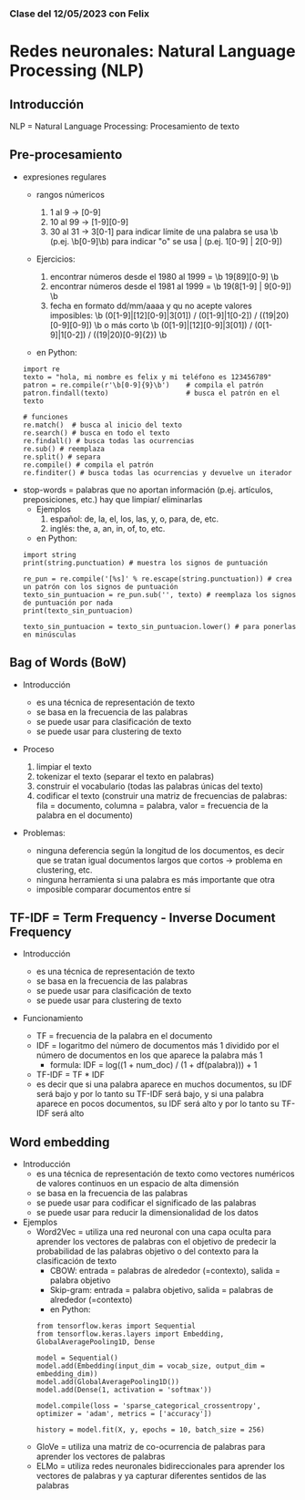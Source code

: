 ### Clase del 12/05/2023 con Felix
# Redes neuronales: Natural Language Processing (NLP)

## Introducción
NLP = Natural Language Processing: Procesamiento de texto


## Pre-procesamiento
- expresiones regulares
   - rangos númericos 
        1. 1 al 9 -> [0-9]
        2. 10 al 99 -> [1-9][0-9]
        3. 30 al 31 -> 3[0-1]
        para indicar límite de una palabra se usa \b (p.ej. \b[0-9]\b)
        para indicar "o" se usa | (p.ej. 1[0-9] | 2[0-9])

    - Ejercicios:
        1. encontrar números desde el 1980 al 1999 = \b 19[89][0-9] \b
        2. encontrar números desde el 1981 al 1999 = \b 19(8[1-9] | 9[0-9]) \b
        3. fecha en formato dd/mm/aaaa y qu no acepte valores imposibles: \b (0[1-9]|[12][0-9]|3[01]) \/ (0[1-9]|1[0-2]) \/ ((19|20)[0-9][0-9]) \b o más corto \b (0[1-9]|[12][0-9]|3[01]) \/ (0[1-9]|1[0-2]) \/ ((19|20)[0-9]{2}) \b
    - en Python:
    ``` 
    import re
    texto = "hola, mi nombre es felix y mi teléfono es 123456789"
    patron = re.compile(r'\b[0-9]{9}\b')	# compila el patrón
    patron.findall(texto)                   # busca el patrón en el texto

    # funciones
    re.match()  # busca al inicio del texto	
    re.search() # busca en todo el texto
    re.findall() # busca todas las ocurrencias
    re.sub() # reemplaza
    re.split() # separa
    re.compile() # compila el patrón
    re.finditer() # busca todas las ocurrencias y devuelve un iterador
    ```
- stop-words = palabras que no aportan información (p.ej. artículos, preposiciones, etc.) hay que limpiar/ eliminarlas
    - Ejemplos
        1. español: de, la, el, los, las, y, o, para, de, etc.
        2. inglés: the, a, an, in, of, to, etc.	
    - en Python:
    ```
    import string
    print(string.punctuation) # muestra los signos de puntuación

    re_pun = re.compile('[%s]' % re.escape(string.punctuation)) # crea un patrón con los signos de puntuación
    texto_sin_puntuacion = re_pun.sub('', texto) # reemplaza los signos de puntuación por nada
    print(texto_sin_puntuacion)

    texto_sin_puntuacion = texto_sin_puntuacion.lower() # para ponerlas en minúsculas
    ```

## Bag of Words (BoW)
- Introducción
    - es una técnica de representación de texto
    - se basa en la frecuencia de las palabras
    - se puede usar para clasificación de texto
    - se puede usar para clustering de texto
- Proceso
    1. limpiar el texto
    2. tokenizar el texto (separar el texto en palabras)
    3. construir el vocabulario (todas las palabras únicas del texto)
    4. codificar el texto (construir una matriz de frecuencias de palabras: fila = documento, columna = palabra, valor = frecuencia de la palabra en el documento)

- Problemas:
    - ninguna deferencia según la longitud de los documentos, es decir que se tratan igual documentos largos que cortos -> problema en clustering, etc.
    - ninguna herramienta si una palabra es más importante que otra
    - imposible comparar documentos  entre sí


## TF-IDF = Term Frequency - Inverse Document Frequency

- Introducción
    - es una técnica de representación de texto
    - se basa en la frecuencia de las palabras
    - se puede usar para clasificación de texto
    - se puede usar para clustering de texto

- Funcionamiento
    - TF = frecuencia de la palabra en el documento
    - IDF = logaritmo del número de documentos más 1 dividido por el número de documentos en los que aparece la palabra más 1
        - formula: IDF = log((1 + num_doc) / (1 + df(palabra))) + 1
    - TF-IDF = TF * IDF
    - es decir que si una palabra aparece en muchos documentos, su IDF será bajo y por lo tanto su TF-IDF será bajo, y si una palabra aparece en pocos documentos, su IDF será alto y por lo tanto su TF-IDF será alto

## Word embedding
- Introducción
    - es una técnica de representación de texto como vectores numéricos de valores continuos en un espacio de alta dimensión
    - se basa en la frecuencia de las palabras
    - se puede usar para codificar el significado de las palabras
    - se puede usar para reducir la dimensionalidad de los datos
- Ejemplos
    - Word2Vec = utiliza una red neuronal con una capa oculta para aprender los vectores de palabras con el objetivo de predecir la probabilidad de las palabras objetivo o del contexto para la clasificación de texto
        - CBOW: entrada = palabras de alrededor (=contexto), salida = palabra objetivo
        - Skip-gram: entrada = palabra objetivo, salida = palabras de alrededor (=contexto)
        - en Python:
        ```
        from tensorflow.keras import Sequential
        from tensorflow.keras.layers import Embedding, GlobalAveragePooling1D, Dense

        model = Sequential()
        model.add(Embedding(input_dim = vocab_size, output_dim = embedding_dim))
        model.add(GlobalAveragePooling1D())
        model.add(Dense(1, activation = 'softmax'))

        model.compile(loss = 'sparse_categorical_crossentropy', optimizer = 'adam', metrics = ['accuracy'])

        history = model.fit(X, y, epochs = 10, batch_size = 256)
        ```
    - GloVe = utiliza una matriz de co-ocurrencia de palabras para aprender los vectores de palabras
    - ELMo = utiliza redes neuronales bidireccionales para aprender los vectores de palabras y ya capturar diferentes sentidos de las palabras